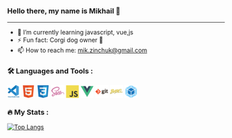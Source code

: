 ### Hello there, my name is Mikhail 👋
---
- 🌱 I’m currently learning javascript, vue,js
- ⚡ Fun fact: Corgi dog owner :dog:
- 📫 How to reach me: mik.zinchuk@gmail.com

### :hammer_and_wrench: Languages and Tools :

<div style="display:flex">
  <img src="https://github.com/devicons/devicon/blob/master/icons/vscode/vscode-original-wordmark.svg" title="VsCode" alt="VsCode" width="30" height="30"/>&nbsp;  <img src="https://github.com/devicons/devicon/blob/master/icons/html5/html5-original.svg" title="HTML5" alt="HTML5" width="30" height="30"/>&nbsp;  <img src="https://github.com/devicons/devicon/blob/master/icons/css3/css3-original.svg" title="CSS3" alt="CSS3" width="30" height="30"/>&nbsp;  <img src="https://github.com/devicons/devicon/blob/master/icons/sass/sass-original.svg" title="SASS" alt="SASS" width="30" height="30"/>&nbsp;  <img src="https://github.com/devicons/devicon/blob/master/icons/javascript/javascript-original.svg" title="JS" alt="JS" width="30" height="30"/>&nbsp;  <img src="https://github.com/devicons/devicon/blob/master/icons/vuejs/vuejs-original.svg" title="VUE" alt="VUE" width="30" height="30"/>&nbsp;  <img src="https://github.com/devicons/devicon/blob/master/icons/git/git-original-wordmark.svg" title="git" alt="git" width="30" height="30"/>&nbsp;  <img src="https://github.com/devicons/devicon/blob/master/icons/babel/babel-original.svg" title="babel" alt="babel" width="30" height="30"/>&nbsp;  <img src="https://github.com/devicons/devicon/blob/master/icons/webpack/webpack-original.svg" title="webpack" alt="webpack" width="30" height="30"/>&nbsp;
</div>

### :fire: My Stats :

[![Top Langs](https://github-readme-stats.vercel.app/api/top-langs/?username=Mikzin&layout=compact&theme=vision-friendly-dark)](https://github.com/anuraghazra/github-readme-stats)

<!--
**Mikzin/Mikzin** is a ✨ _special_ ✨ repository because its `README.md` (this file) appears on your GitHub profile.

Here are some ideas to get you started:

- 🔭 I’m currently working on ...
- 🌱 I’m currently learning ...
- 👯 I’m looking to collaborate on ...
- 🤔 I’m looking for help with ...
- 💬 Ask me about ...
- 📫 How to reach me: ...
- 😄 Pronouns: ...
- ⚡ Fun fact: ...
-->
